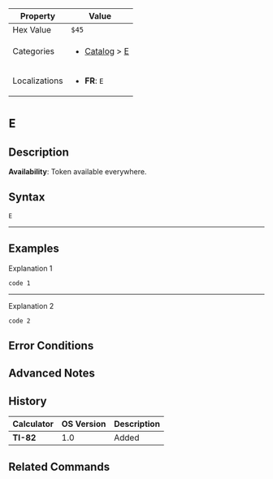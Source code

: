| Property      | Value |
|---------------|-------|
| Hex Value     | `$45`|
| Categories    | <ul><li>[Catalog](../categories/Catalog.md) > [E](../categories/Catalog.md#E)</li></ul> |
| Localizations | <ul><li><b>FR</b>: `E`</li></ul> |

# `E`

## Description



<b>Availability</b>: Token available everywhere.

## Syntax
`E`

<hr>

## Examples

Explanation 1
```ti-basic
code 1
```
---
Explanation 2
```ti-basic
code 2
```

## Error Conditions


## Advanced Notes


## History
| Calculator | OS Version | Description |
|------------|------------|-------------|
| <b>TI-82</b> | 1.0 | Added

## Related Commands

    